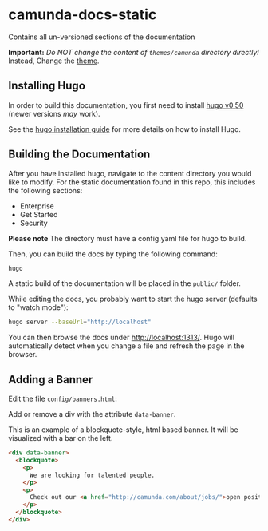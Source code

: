 # camunda-docs-static

Contains all un-versioned sections of the documentation

**Important:** _Do NOT change the content of `themes/camunda` directory directly!_ Instead, Change the [theme](//github.com/camunda/camunda-docs-theme).

## Installing Hugo

In order to build this documentation, you first need to install [hugo v0.50][hugo-v50] (newer versions _may_ work).

See the [hugo installation guide][hugo-installation] for more details on how to install Hugo.

## Building the Documentation

After you have installed hugo, navigate to the content directory you would like to modify. For the static documentation found in this repo, this includes the following sections:

* Enterprise 
* Get Started
* Security

**Please note** The directory must have a config.yaml file for hugo to build.

Then, you can build the docs by typing the following command:

```bash
hugo
```

A static build of the documentation will be placed in the `public/` folder.

While editing the docs, you probably want to start the hugo server (defaults to "watch mode"):

```bash
hugo server --baseUrl="http://localhost"
```

You can then browse the docs under [http://localhost:1313/](http://localhost:1313/).
Hugo will automatically detect when you change a file and refresh the page in the browser.

## Adding a Banner

Edit the file `config/banners.html`:

Add or remove a div with the attribute `data-banner`.

This is an example of a blockquote-style, html based banner. It will be visualized with a bar on the left.

```html
<div data-banner>
  <blockquote>
    <p>
      We are looking for talented people.
    </p>
    <p>
      Check out our <a href="http://camunda.com/about/jobs/">open positions</a>.
    </p>
  </blockquote>
</div>
```

[hugo]: http://gohugo.io/
[hugo-v50]: https://github.com/gohugoio/hugo/releases/tag/v0.50
[hugo-installation]: http://gohugo.io/overview/installing/
